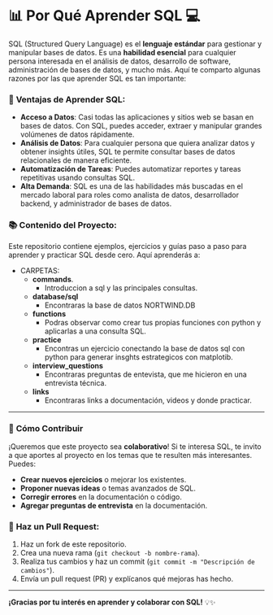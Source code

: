 # 📊 **Por Qué Aprender SQL** 💻

SQL (Structured Query Language) es el **lenguaje estándar** para gestionar y manipular bases de datos. Es una **habilidad esencial** para cualquier persona interesada en el análisis de datos, desarrollo de software, administración de bases de datos, y mucho más. Aquí te comparto algunas razones por las que aprender SQL es tan importante:

### 🚀 **Ventajas de Aprender SQL**:

- **Acceso a Datos**: Casi todas las aplicaciones y sitios web se basan en bases de datos. Con SQL, puedes acceder, extraer y manipular grandes volúmenes de datos rápidamente.
- **Análisis de Datos**: Para cualquier persona que quiera analizar datos y obtener insights útiles, SQL te permite consultar bases de datos relacionales de manera eficiente.
- **Automatización de Tareas**: Puedes automatizar reportes y tareas repetitivas usando consultas SQL.
- **Alta Demanda**: SQL es una de las habilidades más buscadas en el mercado laboral para roles como analista de datos, desarrollador backend, y administrador de bases de datos.

### 📚 **Contenido del Proyecto**:

Este repositorio contiene ejemplos, ejercicios y guías paso a paso para aprender y practicar SQL desde cero. Aquí aprenderás a:

- CARPETAS:
  - **commands**.
    - Introduccion a sql y las principales consultas.
  - **database/sql**
    - Encontraras la base de datos NORTWIND.DB
  - **functions**
    - Podras observar como crear tus propias funciones con python y aplicarlas a una consulta SQL.
  - **practice**
    - Encontras un ejercicio conectando la base de datos sql con python para generar insghts estrategicos con matplotib. 
  - **interview_questions**
    - Encontraras preguntas de entevista, que me hicieron en una entrevista técnica.
  - **links**
    - Encontraras links a documentación, videos y donde practicar.  

---

### 🤝 **Cómo Contribuir**

¡Queremos que este proyecto sea **colaborativo**! Si te interesa SQL, te invito a que aportes al proyecto en los temas que te resulten más interesantes. Puedes:

- **Crear nuevos ejercicios** o mejorar los existentes.
- **Proponer nuevas ideas** o temas avanzados de SQL.
- **Corregir errores** en la documentación o código.
- **Agregar preguntas de entrevista** en la documentación.

### 🚀 **Haz un Pull Request**:

1. Haz un fork de este repositorio.
2. Crea una nueva rama (`git checkout -b nombre-rama`).
3. Realiza tus cambios y haz un commit (`git commit -m "Descripción de cambios"`).
4. Envía un pull request (PR) y explícanos qué mejoras has hecho.

---

**¡Gracias por tu interés en aprender y colaborar con SQL!** 💡✨
